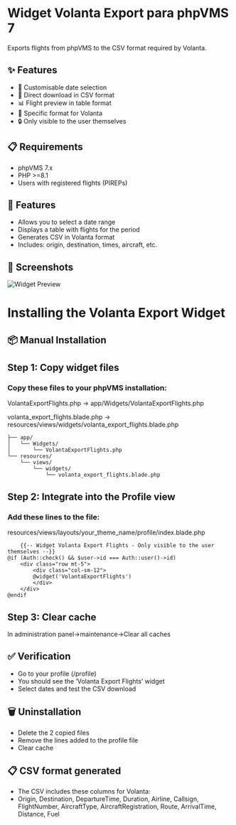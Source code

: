 # Widget Volanta Export para phpVMS 7

Exports flights from phpVMS to the CSV format required by Volanta.

## ✨ Features

- 📅 Customisable date selection
- 🔽 Direct download in CSV format
- 📊 Flight preview in table format
- 🎯 Specific format for Volanta
- 🔒 Only visible to the user themselves

## 📋 Requirements

- phpVMS 7.x
- PHP >=8.1
- Users with registered flights (PIREPs)

## 🎯 Features

- Allows you to select a date range
- Displays a table with flights for the period
- Generates CSV in Volanta format
- Includes: origin, destination, times, aircraft, etc.

## 📸 Screenshots

![Widget Preview](screenshots/volanta-widget-preview.png)


# Installing the Volanta Export Widget

## 📦 Manual Installation

## Step 1: Copy widget files

### Copy these files to your phpVMS installation:
VolantaExportFlights.php
  → app/Widgets/VolantaExportFlights.php

volanta_export_flights.blade.php
  → resources/views/widgets/volanta_export_flights.blade.php
  
```
├── app/
│   └── Widgets/
│       └── VolantaExportFlights.php
└── resources/
    └── views/
        └── widgets/
            └── volanta_export_flights.blade.php
```
  
## Step 2: Integrate into the Profile view

### Add these lines to the file:

resources/views/layouts/your_theme_name/profile/index.blade.php

```
    {{-- Widget Volanta Export Flights - Only visible to the user themselves --}}
@if (Auth::check() && $user->id === Auth::user()->id)
    <div class="row mt-5">
        <div class="col-sm-12">
        @widget('VolantaExportFlights')
        </div>
    </div>
@endif
```

## Step 3: Clear cache

In administration panel->maintenance->Clear all caches

## ✅ Verification

- Go to your profile (/profile)
- You should see the ‘Volanta Export Flights’ widget
- Select dates and test the CSV download
## 🗑️ Uninstallation
- Delete the 2 copied files
- Remove the lines added to the profile file
- Clear cache
## 📋 CSV format generated
- The CSV includes these columns for Volanta:
- Origin, Destination, DepartureTime, Duration, Airline, Callsign, FlightNumber, AircraftType, AircraftRegistration, Route, ArrivalTime, Distance, Fuel
